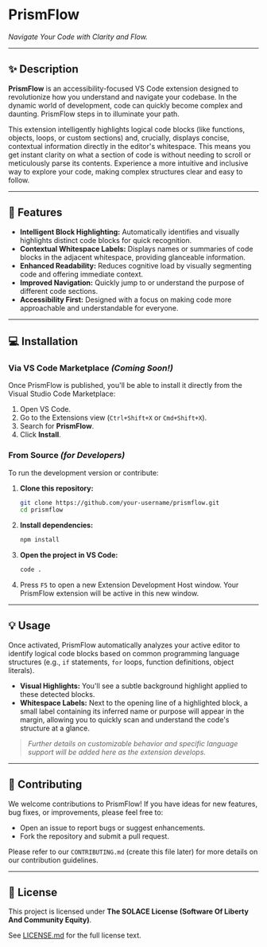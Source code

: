 # PrismFlow

_Navigate Your Code with Clarity and Flow._

---

## ✨ Description

**PrismFlow** is an accessibility-focused VS Code extension designed to revolutionize how you understand and navigate your codebase. In the dynamic world of development, code can quickly become complex and daunting. PrismFlow steps in to illuminate your path.

This extension intelligently highlights logical code blocks (like functions, objects, loops, or custom sections) and, crucially, displays concise, contextual information directly in the editor's whitespace. This means you get instant clarity on what a section of code is without needing to scroll or meticulously parse its contents. Experience a more intuitive and inclusive way to explore your code, making complex structures clear and easy to follow.

---

## 🚀 Features

- **Intelligent Block Highlighting:** Automatically identifies and visually highlights distinct code blocks for quick recognition.
- **Contextual Whitespace Labels:** Displays names or summaries of code blocks in the adjacent whitespace, providing glanceable information.
- **Enhanced Readability:** Reduces cognitive load by visually segmenting code and offering immediate context.
- **Improved Navigation:** Quickly jump to or understand the purpose of different code sections.
- **Accessibility First:** Designed with a focus on making code more approachable and understandable for everyone.

---

## 💻 Installation

### Via VS Code Marketplace _(Coming Soon!)_

Once PrismFlow is published, you'll be able to install it directly from the Visual Studio Code Marketplace:

1. Open VS Code.
2. Go to the Extensions view (`Ctrl+Shift+X` or `Cmd+Shift+X`).
3. Search for **PrismFlow**.
4. Click **Install**.

### From Source _(for Developers)_

To run the development version or contribute:

1. **Clone this repository:**

   ```bash
   git clone https://github.com/your-username/prismflow.git
   cd prismflow
   ```

2. **Install dependencies:**

   ```bash
   npm install
   ```

3. **Open the project in VS Code:**

   ```bash
   code .
   ```

4. Press `F5` to open a new Extension Development Host window. Your PrismFlow extension will be active in this new window.

---

## 💡 Usage

Once activated, PrismFlow automatically analyzes your active editor to identify logical code blocks based on common programming language structures (e.g., `if` statements, `for` loops, function definitions, object literals).

- **Visual Highlights:** You'll see a subtle background highlight applied to these detected blocks.
- **Whitespace Labels:** Next to the opening line of a highlighted block, a small label containing its inferred name or purpose will appear in the margin, allowing you to quickly scan and understand the code's structure at a glance.

> _Further details on customizable behavior and specific language support will be added here as the extension develops._

---

## 🤝 Contributing

We welcome contributions to PrismFlow! If you have ideas for new features, bug fixes, or improvements, please feel free to:

- Open an issue to report bugs or suggest enhancements.
- Fork the repository and submit a pull request.

Please refer to our `CONTRIBUTING.md` (create this file later) for more details on our contribution guidelines.

---

## 📝 License
This project is licensed under **The SOLACE License (Software Of Liberty And Community Equity)**.

See [LICENSE.md](./LICENSE.md) for the full license text.
